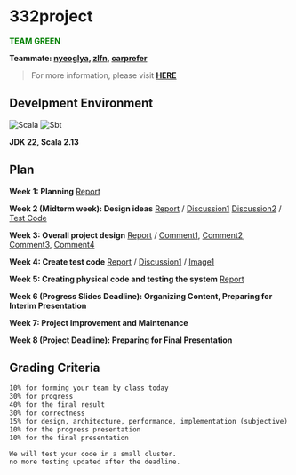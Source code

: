 # 332project
<span style="color: green;">**TEAM GREEN**</span>

**Teammate: [nyeoglya](https://github.com/nyeoglya), [zlfn](https://github.com/zlfn), [carprefer](https://github.com/carprefer)**

> For more information, please visit [**HERE**](http://pl.postech.ac.kr/~gla/cs332/index.html)

## Develpment Environment
![Scala](https://img.shields.io/badge/scala-%23DC322F.svg?style=for-the-badge&logo=scala&logoColor=white)
![Sbt](https://img.shields.io/badge/sbt-%235e150f.svg?style=for-the-badge&logo=apachenetbeanside&logoColor=white)

**JDK 22, Scala 2.13**

## Plan
**Week 1: Planning** [Report](https://htmlpreview.github.io/?https://github.com/nyeoglya/332project/blob/main/report/week1_report.html)

**Week 2 (Midterm week): Design ideas** [Report](https://htmlpreview.github.io/?https://github.com/nyeoglya/332project/blob/main/report/week2_report.html) / [Discussion1](https://github.com/nyeoglya/332project/discussions/3) [Discussion2](https://github.com/nyeoglya/332project/discussions/4) / [Test Code](https://github.com/nyeoglya/grpc-master-worker)

**Week 3: Overall project design** [Report](https://htmlpreview.github.io/?https://github.com/nyeoglya/332project/blob/main/report/week3_report.html) / [Comment1](https://github.com/nyeoglya/332project/discussions/3#discussioncomment-11133877), [Comment2](https://github.com/nyeoglya/332project/discussions/3#discussioncomment-11133893), [Comment3](https://github.com/nyeoglya/332project/discussions/3#discussioncomment-11133896), [Comment4](https://github.com/nyeoglya/332project/discussions/3#discussioncomment-11134228)

**Week 4: Create test code** [Report](https://htmlpreview.github.io/?https://github.com/nyeoglya/332project/blob/main/report/week4_report.html) / [Discussion1](https://github.com/nyeoglya/332project/discussions/7) / [Image1](https://github.com/nyeoglya/332project/blob/main/report/worker_test_carprefer.png)

**Week 5: Creating physical code and testing the system** [Report](https://github.com/nyeoglya/332project/blob/main/report/week5_report.pdf)

**Week 6 (Progress Slides Deadline): Organizing Content, Preparing for Interim Presentation**

**Week 7: Project Improvement and Maintenance**

**Week 8 (Project Deadline): Preparing for Final Presentation**

## Grading Criteria
```md
10% for forming your team by class today
30% for progress
40% for the final result
30% for correctness
15% for design, architecture, performance, implementation (subjective)
10% for the progress presentation
10% for the final presentation

We will test your code in a small cluster.
no more testing updated after the deadline.
```
